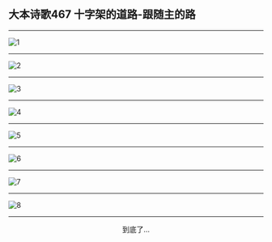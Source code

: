 
## 大本诗歌467 十字架的道路-跟随主的路
        
<div id="aplayer0"></div>

---

<img alt="1" data-original="/data/d0466/1">

---

<img alt="2" data-original="/data/d0466/2">

---

<img alt="3" data-original="/data/d0466/3">

---

<img alt="4" data-original="/data/d0466/4">

---

<img alt="5" data-original="/data/d0466/5">

---

<img alt="6" data-original="/data/d0466/6">

---

<img alt="7" data-original="/data/d0466/7">

---

<img alt="8" data-original="/data/d0466/8">

---

<p style="text-align: center">到底了...</p>

<script src="/js/dist-view.js"></script>

<script>
MAIN.id = 'd0466';
        
const ap0 = new APlayer({
    container: document.getElementById('aplayer0'),
    volume: 1,
    loop: 'none',
    preload: 'none',
    audio: [{
        name: '大本诗歌467.mp3',
        artist: '大本诗歌',
        url: 'https://res.wx.qq.com/voice/getvoice?mediaid=MzI0NTk3MDM5M18yMjQ3NDkzMjc5',
        cover: '/favicon'
    }]
});
</script>
